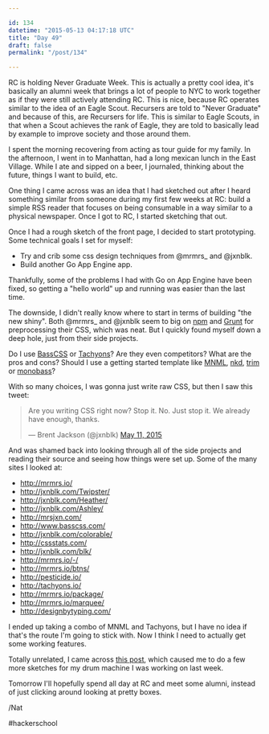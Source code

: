 ```yaml
---

id: 134
datetime: "2015-05-13 04:17:18 UTC"
title: "Day 49"
draft: false
permalink: "/post/134"

---
```


RC is holding Never Graduate Week. This is actually a pretty cool idea, it's basically an alumni week that brings a lot of people to NYC to work together as if they were still actively attending RC. This is nice, because RC operates similar to the idea of an Eagle Scout. Recursers are told to "Never Graduate" and because of this, are Recursers for life. This is similar to Eagle Scouts, in that when a Scout achieves the rank of Eagle, they are told to basically lead by example to improve society and those around them.

I spent the morning recovering from acting as tour guide for my family. In the afternoon, I went in to Manhattan, had a long mexican lunch in the East Village. While I ate and sipped on a beer, I journaled, thinking about the future, things I want to build, etc.

One thing I came across was an idea that I had sketched out after I heard something similar from someone during my first few weeks at RC: build a simple RSS reader that focuses on being consumable in a way similar to a physical newspaper. Once I got to RC, I started sketching that out.

Once I had a rough sketch of the front page, I decided to start prototyping. Some technical goals I set for myself: 

 - Try and crib some css design techniques from @mrmrs_ and @jxnblk.
 - Build another Go App Engine app.

Thankfully, some of the problems I had with Go on App Engine have been fixed, so getting a "hello world" up and running was easier than the last time.

The downside, I didn't really know where to start in terms of building "the new shiny". Both @mrmrs_ and @jxnblk seem to big on [npm](https://www.npmjs.com/) and [Grunt](https://gruntjs.com/) for preprocessing their CSS, which was neat. But I quickly found myself down a deep hole, just from their side projects.

Do I use [BassCSS](https://web.archive.org/web/20240210170839/https://basscss.com/) or [Tachyons](https://tachyons.io/)? Are they even competitors? What are the pros and cons? Should I use a getting started template like [MNML](https://github.com/mrmrs/mnml), [nkd](https://web.archive.org/web/20140517202201/http://nkd.cc/), [trim](https://github.com/mrmrs/trim) or [monobass](https://github.com/basscss/monobass)? 

With so many choices, I was gonna just write raw CSS, but then I saw this tweet:

<blockquote class="twitter-tweet" lang="en"><p lang="en" dir="ltr">Are you writing CSS right now?&#10;&#10;Stop it. No. Just stop it. We already have enough, thanks.</p>&mdash; Brent Jackson (@jxnblk) <a href="https://twitter.com/jxnblk/status/597836898174926848">May 11, 2015</a></blockquote>

And was shamed back into looking through all of the side projects and reading their source and seeing how things were set up. Some of the many sites I looked at:

 - http://mrmrs.io/
 - http://jxnblk.com/Twipster/
 - http://jxnblk.com/Heather/
 - http://jxnblk.com/Ashley/
 - http://mrsjxn.com/
 - http://www.basscss.com/
 - http://jxnblk.com/colorable/
 - http://cssstats.com/
 - http://jxnblk.com/blk/
 - http://mrmrs.io/-/
 - http://mrmrs.io/btns/
 - http://pesticide.io/
 - http://tachyons.io/
 - http://mrmrs.io/package/
 - http://mrmrs.io/marquee/
 - http://designbytyping.com/

I ended up taking a combo of MNML and Tachyons, but I have no idea if that's the route I'm going to stick with. Now I think I need to actually get some working features.

Totally unrelated, I came across [this post](https://jxnblk.tumblr.com/post/210090110/nnn-mono-iphone-synth-love-this-minimalist), which caused me to do a few more sketches for my drum machine I was working on last week.

Tomorrow I'll hopefully spend all day at RC and meet some alumni, instead of just clicking around looking at pretty boxes.

/Nat

#hackerschool


